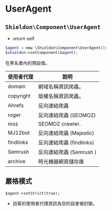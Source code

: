 # UserAgent

## `Shieldon\Component\UserAgent`

- *return* self

```php
$agent = new \Shieldon\Component\UserAgent();
$shieldon->setComponent($agent);
```

在黑名單內的預設值。

| 使用者代理 | 說明 |
| --- | --- |
| domain | 網域名稱資訊爬蟲。 |
| copyright | 版權名稱資訊爬蟲。 |
| Ahrefs | 反向連結爬蟲 |
| roger | 反向連結爬蟲 (SEOMOZ) |
| moz | SEOMOZ crawler. |
| MJ12bot | 反向連結爬蟲 (Majestic) |
| findlinks | 反向連結爬蟲 (findlinks) |
| Semrush | 反向連結爬蟲 (Semrush ) |
| archive | 時光機器網頁儲存庫 |

## 嚴格模式

```
$agent->setStrict(true);
```

- 訪客的使用者代理資訊為空的話會被封鎖。